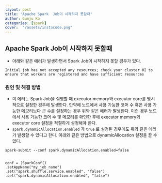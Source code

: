 ```yaml
---
layout: post
title: "Apache Spark  Job이 시작하지 못할때" 
author: Gunju Ko
categories: [spark]
cover:  "/assets/instacode.png"
---
```


## Apache Spark  Job이 시작하지 못할때

* 아래와 같은 에러가 발생하면서 Spark Job이 시작하지 못할 경우가 있다.

``` 
Initial job has not accepted any resources; check your cluster UI to ensure that workers are registered and have sufficient resources
```

### 원인 및 해결 방법

* 이 에러는 Spark Job을 실행할 때 executor memory와 executor core를 명시적으로 설정한 경우에 발생한다. 만약에 노드에서 사용 가능한 코어 수 혹은 사용 가능한 메모리보다 큰 수를 설정하는 경우 위와 같은 에러가 발생한다. 이런 경우 노드에서 사용 가능한 코어 수 및 메모리를 확인한 후에 executor memory와 executor core 설정을 적절하게 설정해야 한다.
* `spark.dynamicAllocation.enabled` 가 `true` 로 설정된 경우에도 위와 같은 에러가 발생할 수 있다고 한다. 아래와 같은 방법으로 dynamicAllocation 설정을 끌 수 있다.

```
spark-submit --conf spark.dynamicAllocation.enabled=false


conf = (SparkConf()
.setAppName("my_job_name")
.set("spark.shuffle.service.enabled", "false")
.set("spark.dynamicAllocation.enabled", "false")
```
